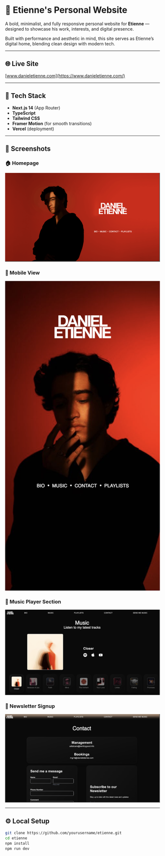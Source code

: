 # 🌟 Etienne's Personal Website

A bold, minimalist, and fully responsive personal website for **Etienne** — designed to showcase his work, interests, and digital presence.

Built with performance and aesthetic in mind, this site serves as Etienne’s digital home, blending clean design with modern tech.

---

## 🌐 Live Site

[www.danieletienne.com](https://www.danieletienne.com/)

---

## 🚀 Tech Stack

- **Next.js 14** (App Router)
- **TypeScript**
- **Tailwind CSS**
- **Framer Motion** (for smooth transitions)
- **Vercel** (deployment)

---

## 📸 Screenshots

### 🏠 Homepage  
![Home Screenshot](./public/screenshots/home.png)

### 📱 Mobile View  
![Mobile Screenshot](./public/screenshots/mobile.png)

### 🎵 Music Player Section  
![Music Player Screenshot](./public/screenshots/musicplayer.png)

### 📨 Newsletter Signup  
![Newsletter Screenshot](./public/screenshots/newsletter.png)

---

## ⚙️ Local Setup

```bash
git clone https://github.com/yourusername/etienne.git
cd etienne
npm install
npm run dev